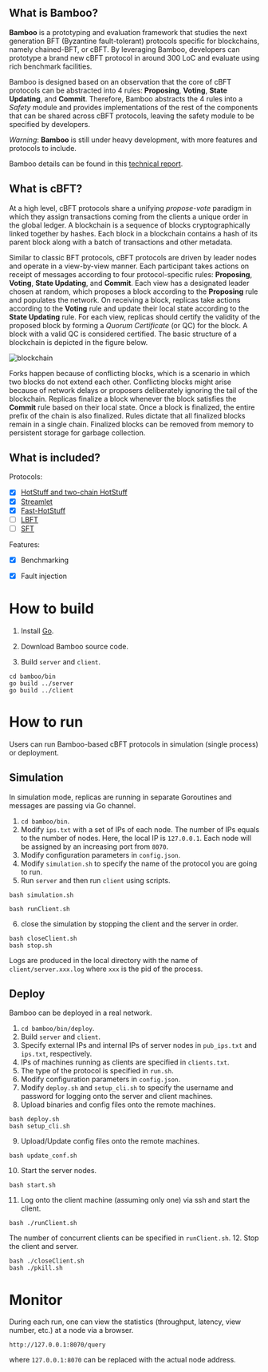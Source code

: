 ## What is Bamboo?

**Bamboo** is a prototyping and evaluation framework that studies the next generation BFT (Byzantine fault-tolerant) protocols specific for blockchains, namely chained-BFT, or cBFT.
By leveraging Bamboo, developers can prototype a brand new cBFT protocol in around 300 LoC and evaluate using rich benchmark facilities.

Bamboo is designed based on an observation that the core of cBFT protocols can be abstracted into 4 rules: **Proposing**, **Voting**, **State Updating**, and **Commit**.
Therefore, Bamboo abstracts the 4 rules into a *Safety* module and provides implementations of the rest of the components that can be shared across cBFT protocols, leaving the safety module to be specified by developers.

*Warning*: **Bamboo** is still under heavy development, with more features and protocols to include.

Bamboo details can be found in this [technical report](https://github.com/gitferry/bamboo/tree/master/doc).

## What is cBFT?
At a high level, cBFT protocols share a unifying *propose-vote* paradigm in which they assign transactions coming from the clients a unique order in the global ledger.
A blockchain is a sequence of blocks cryptographically linked together by hashes.
Each block in a blockchain contains a hash of its parent block along with a batch of transactions and other metadata.  

Similar to classic BFT protocols, cBFT protocols are driven by leader nodes and operate in a view-by-view manner.
Each participant takes actions on receipt of messages according to four protocol-specific rules: **Proposing**, **Voting**, **State Updating**, and **Commit**.
Each view has a designated leader chosen at random, which proposes a block according to the **Proposing** rule and populates the network.
On receiving a block, replicas take actions according to the **Voting** rule and update their local state according to the **State Updating** rule.
For each view, replicas should certify the validity of the proposed block by forming a *Quorum Certificate* (or QC) for the block.
A block with a valid QC is considered certified.
The basic structure of a blockchain is depicted in the figure below.

![blockchain](https://github.com/gitferry/bamboo/blob/master/doc/propose-vote.jpeg?raw=true)

Forks happen because of conflicting blocks, which is a scenario in which two blocks do not extend each other.
Conflicting blocks might arise because of network delays or proposers deliberately ignoring the tail of the blockchain.
Replicas finalize a block whenever the block satisfies the **Commit** rule based on their local state.
Once a block is finalized, the entire prefix of the chain is also finalized. Rules dictate that all finalized blocks remain in a single chain.
Finalized blocks can be removed from memory to persistent storage for garbage collection.

## What is included?

Protocols:
- [x] [HotStuff and two-chain HotStuff](https://dl.acm.org/doi/10.1145/3293611.3331591)
- [x] [Streamlet](https://dl.acm.org/doi/10.1145/3419614.3423256)
- [x] [Fast-HotStuff](https://arxiv.org/abs/2010.11454)
- [ ] [LBFT](https://arxiv.org/abs/2012.01636)
- [ ] [SFT](https://arxiv.org/abs/2101.03715)

Features:
- [x] Benchmarking
- [x] Fault injection


# How to build

1. Install [Go](https://golang.org/dl/).

2. Download Bamboo source code.

3. Build `server` and `client`.
```
cd bamboo/bin
go build ../server
go build ../client
```

# How to run

Users can run Bamboo-based cBFT protocols in simulation (single process) or deployment.

## Simulation
In simulation mode, replicas are running in separate Goroutines and messages are passing via Go channel.
1. ```cd bamboo/bin```.
2. Modify `ips.txt` with a set of IPs of each node. The number of IPs equals to the number of nodes. Here, the local IP is `127.0.0.1`. Each node will be assigned by an increasing port from `8070`.
3. Modify configuration parameters in `config.json`.
4. Modify `simulation.sh` to specify the name of the protocol you are going to run.
5. Run `server` and then run `client` using scripts.
```
bash simulation.sh
```
```
bash runClient.sh
```
6. close the simulation by stopping the client and the server in order.
```
bash closeClient.sh
bash stop.sh
```
Logs are produced in the local directory with the name of `client/server.xxx.log` where `xxx` is the pid of the process.

## Deploy
Bamboo can be deployed in a real network.
1. ```cd bamboo/bin/deploy```.
2. Build `server` and `client`.
3. Specify external IPs and internal IPs of server nodes in `pub_ips.txt` and `ips.txt`, respectively.
4. IPs of machines running as clients are specified in `clients.txt`.
5. The type of the protocol is specified in `run.sh`.
6. Modify configuration parameters in `config.json`.
7. Modify `deploy.sh` and `setup_cli.sh` to specify the username and password for logging onto the server and client machines. 
8. Upload binaries and config files onto the remote machines.
```
bash deploy.sh
bash setup_cli.sh
```
9. Upload/Update config files onto the remote machines.
```
bash update_conf.sh
```
10. Start the server nodes.
```
bash start.sh
```
11. Log onto the client machine (assuming only one) via ssh and start the client.
```
bash ./runClient.sh
```
The number of concurrent clients can be specified in `runClient.sh`.
12. Stop the client and server.
```
bash ./closeClient.sh
bash ./pkill.sh
```

# Monitor
During each run, one can view the statistics (throughput, latency, view number, etc.) at a node via a browser.
```
http://127.0.0.1:8070/query
``` 
where `127.0.0.1:8070` can be replaced with the actual node address.
